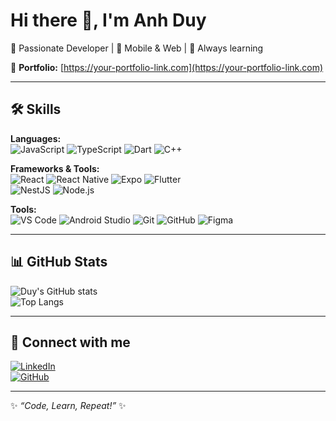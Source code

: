 # Hi there 👋, I'm Anh Duy  

🚀 Passionate Developer | 📱 Mobile & Web | 🌱 Always learning  

🔗 **Portfolio:** [https://your-portfolio-link.com](https://your-portfolio-link.com)  

---

## 🛠️ Skills  

**Languages:**  
![JavaScript](https://img.shields.io/badge/JavaScript-F7DF1E?style=flat&logo=javascript&logoColor=000) 
![TypeScript](https://img.shields.io/badge/TypeScript-3178C6?style=flat&logo=typescript&logoColor=fff) 
![Dart](https://img.shields.io/badge/Dart-0175C2?style=flat&logo=dart&logoColor=fff) 
![C++](https://img.shields.io/badge/C++-00599C?style=flat&logo=cplusplus&logoColor=fff)  

**Frameworks & Tools:**  
![React](https://img.shields.io/badge/React-61DAFB?style=flat&logo=react&logoColor=000) 
![React Native](https://img.shields.io/badge/React_Native-61DAFB?style=flat&logo=react&logoColor=000) 
![Expo](https://img.shields.io/badge/Expo-000020?style=flat&logo=expo&logoColor=fff) 
![Flutter](https://img.shields.io/badge/Flutter-02569B?style=flat&logo=flutter&logoColor=fff)  
![NestJS](https://img.shields.io/badge/NestJS-E0234E?style=flat&logo=nestjs&logoColor=fff) 
![Node.js](https://img.shields.io/badge/Node.js-339933?style=flat&logo=nodedotjs&logoColor=fff)  

**Tools:**  
![VS Code](https://img.shields.io/badge/VSCode-007ACC?style=flat&logo=visualstudiocode&logoColor=fff) 
![Android Studio](https://img.shields.io/badge/Android_Studio-3DDC84?style=flat&logo=androidstudio&logoColor=fff) 
![Git](https://img.shields.io/badge/Git-F05032?style=flat&logo=git&logoColor=fff) 
![GitHub](https://img.shields.io/badge/GitHub-181717?style=flat&logo=github&logoColor=fff) 
![Figma](https://img.shields.io/badge/Figma-F24E1E?style=flat&logo=figma&logoColor=fff)  

---

## 📊 GitHub Stats  

![Duy's GitHub stats](https://github-readme-stats.vercel.app/api?username=ydanh-dev&show_icons=true&theme=radical)  
![Top Langs](https://github-readme-stats.vercel.app/api/top-langs/?username=ydanh-dev&layout=compact&theme=radical)  

---

## 🤝 Connect with me  

[![LinkedIn](https://img.shields.io/badge/LinkedIn-0A66C2?style=flat&logo=linkedin&logoColor=fff)](https://linkedin.com/in/duyna22)  
[![GitHub](https://img.shields.io/badge/GitHub-181717?style=flat&logo=github&logoColor=fff)](https://github.com/ydanh-dev)  

---
✨ _“Code, Learn, Repeat!”_ ✨
